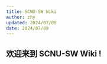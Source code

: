 ```yaml
---
title: SCNU-SW Wiki
author: zhy
updated: 2024/07/09
date: 2024/07/09
---
```


## 欢迎来到 **SCNU-SW Wiki !**

<!-- 主项目托管在 [vercel](https://vercel.com) -->

<script>
  // #758
  document.getElementsByClassName('md-nav__title')[1].click()
</script>
